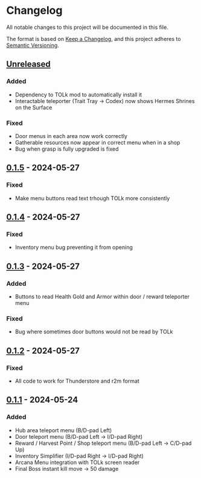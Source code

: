 # Changelog

All notable changes to this project will be documented in this file.

The format is based on [Keep a Changelog](https://keepachangelog.com/en/1.1.0/),
and this project adheres to [Semantic Versioning](https://semver.org/spec/v2.0.0.html).

## [Unreleased]

### Added

- Dependency to TOLk mod to automatically install it
- Interactable teleporter (Trait Tray -> Codex) now shows Hermes Shrines on the Surface

### Fixed

- Door menus in each area now work correctly
- Gatherable resources now appear in correct menu when in a shop
- Bug when grasp is fully upgraded is fixed

## [0.1.5] - 2024-05-27

### Fixed

- Make menu buttons read text trhough TOLk more consistently

## [0.1.4] - 2024-05-27

### Fixed

- Inventory menu bug preventing it from opening

## [0.1.3] - 2024-05-27

### Added

- Buttons to read Health Gold and Armor within door / reward teleporter menu

### Fixed

- Bug where sometimes door buttons would not be read by TOLk

## [0.1.2] - 2024-05-27

### Fixed

- All code to work for Thunderstore and r2m format

## [0.1.1] - 2024-05-24

### Added

- Hub area teleport menu (B/D-pad Left)
- Door teleport menu (B/D-pad Left -> I/D-pad Right)
- Reward / Harvest Point / Shop teleport menu (B/D-pad Left -> C/D-pad Up)
- Inventory Simplifier (I/D-pad Right -> I/D-pad Right)
- Arcana Menu integration with TOLk screen reader
- Final Boss instant kill move -> 50 damage

[unreleased]: https://github.com/erumi321/Hades2BlindAccessibility/compare/0.1.5...HEAD
[0.1.5]: https://github.com/erumi321/Hades2BlindAccessibility/compare/0.1.4...0.1.5
[0.1.4]: https://github.com/erumi321/Hades2BlindAccessibility/compare/0.1.3...0.1.4
[0.1.3]: https://github.com/erumi321/Hades2BlindAccessibility/compare/0.1.2...0.1.3
[0.1.2]: https://github.com/erumi321/Hades2BlindAccessibility/compare/0.1.1...0.1.2
[0.1.1]: https://github.com/erumi321/Hades2BlindAccessibility/compare/9fda26758c61c5dcb971b5c0f3e34c89c09ef8a1...0.1.1
